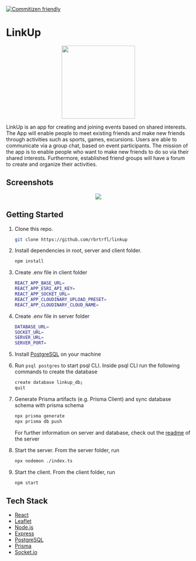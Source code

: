 [![Commitizen friendly](https://img.shields.io/badge/commitizen-friendly-brightgreen.svg)](http://commitizen.github.io/cz-cli/)

# LinkUp

<p align="center">
  <img src="client/src/assets/luLogo.png" width="200"/>
</p>

LinkUp is an app for creating and joining events based on shared interests. The App will enable people to meet existing friends and make new friends through activities such as sports, games, excursions. Users are able to communicate via a group chat, based on event participants. The mission of the app is to enable people who want to make new friends to do so via their shared interests. Furthermore, established friend groups will have a forum to create and organize their activities.

## Screenshots

<p align="center">
  <img src="images/LinkUp_Screenshots_iPhone.png" />
</p>

## Getting Started

1. Clone this repo.

    ```bash
    git clone https://github.com/rbrtrfl/linkup
    ```

2. Install dependencies in root, server and client folder.

    ```bash
    npm install
    ```

3. Create .env file in client folder

    ```bash
    REACT_APP_BASE_URL=
    REACT_APP_ESRI_API_KEY=
    REACT_APP_SOCKET_URL=
    REACT_APP_CLOUDINARY_UPLOAD_PRESET=
    REACT_APP_CLOUDINARY_CLOUD_NAME=
    ```

4. Create .env file in server folder

    ```bash
    DATABASE_URL=
    SOCKET_URL=
    SERVER_URL=
    SERVER_PORT=
    ```

5. Install [PostgreSQL](https://wiki.postgresql.org/wiki/Homebrew) on your machine

6. Run `psql postgres` to start psql CLI. Inside psql CLI run the following commands to create the database

    ```bash
    create database linkup_db;
    quit
    ```

7. Generate Prisma artifacts (e.g. Prisma Client) and sync database schema with prisma schema

    ```bash
    npx prisma generate
    npx prisma db push
    ```

    For further information on server and database, check out the [readme](https://github.com/rbrtrfl/linkup/tree/dev/server) of the server

5. Start the server. From the server folder, run

    ```bash
    npx nodemon ./index.ts
    ```

6. Start the client. From the client folder, run

    ```bash
    npm start
    ```

## Tech Stack

* [React](https://reactjs.org/)
* [Leaflet](https://leafletjs.com/)
* [Node.js](https://nodejs.org/)
* [Express](https://expressjs.com/)
* [PostgreSQL](https://www.postgresql.org/)
* [Prisma](https://www.prisma.io/)
* [Socket.io](https://socket.io/)
